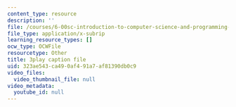 ```yaml
---
content_type: resource
description: ''
file: /courses/6-00sc-introduction-to-computer-science-and-programming-spring-2011/323ae543ca490af491a7af81390db0c9_K1w2o5i0NGQ.srt
file_type: application/x-subrip
learning_resource_types: []
ocw_type: OCWFile
resourcetype: Other
title: 3play caption file
uid: 323ae543-ca49-0af4-91a7-af81390db0c9
video_files:
  video_thumbnail_file: null
video_metadata:
  youtube_id: null
---
```


